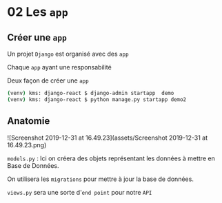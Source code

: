 # 02 Les `app`

## Créer une `app`

Un projet `Django` est organisé avec des `app`

Chaque `app` ayant une responsabilité

Deux façon de créer une `app`

```bash
(venv) kms: django-react $ django-admin startapp  demo
(venv) kms: django-react $ python manage.py startapp demo2
```

## Anatomie

![Screenshot 2019-12-31 at 16.49.23](assets/Screenshot 2019-12-31 at 16.49.23.png)

`models.py` : Ici on créera des objets représentant les données à mettre en Base de Données.

On utilisera les `migrations` pour mettre à jour la base de données.

`views.py` sera une sorte d'`end point` pour notre `API`